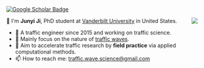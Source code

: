 [![Google Scholar Badge](https://img.shields.io/badge/Google-Scholar-blue)](https://scholar.google.com/citations?user=VJz-xKsAAAAJ&hl=en)

<img align="right" src="https://github-readme-stats.vercel.app/api?username=I24-MOTION&show_icons=true&icon_color=805AD5&text_color=718096&bg_color=ffffff&hide_title=true" />

👋 I'm **Junyi Ji**, PhD student at [Vanderbilt University](https://www.vanderbilt.edu/) in United States.

- 🌱 A traffic engineer since 2015 and working on traffic science.
- 💬 Mainly focus on the nature of [traffic waves](https://trafficwaves.github.io).
- 🚀 Aim to accelerate traffic research by **field practice** via applied computational methods.
- 📫 How to reach me: [traffic.wave.science@gmail.com](traffic.wave.science@gmail.com)
